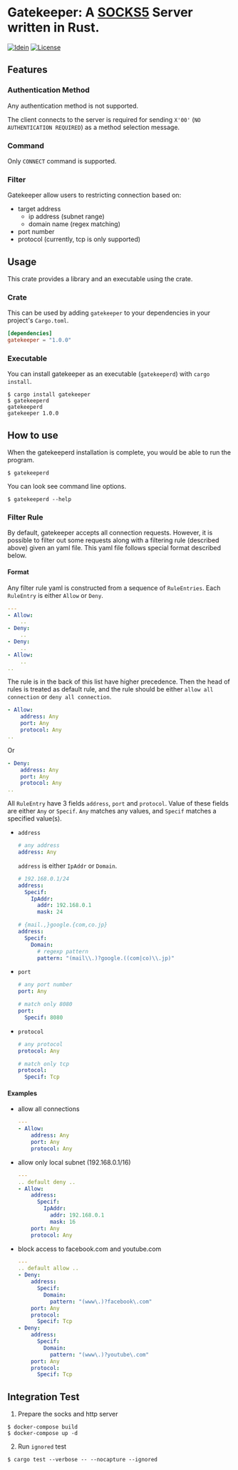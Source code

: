 # Gatekeeper: A [SOCKS5] Server written in Rust.

[![Idein](https://circleci.com/gh/Idein/gatekeeper.svg?style=shield)](https://circleci.com/gh/Idein/gatekeeper) [![License](https://img.shields.io/badge/license-Apache--2.0-informational?style=flat-square)](https://opensource.org/licenses/Apache-2.0)


## Features
### Authentication Method

Any authentication method is not supported.

The client connects to the server is required for sending `X'00'` (`NO AUTHENTICATION REQUIRED`) as a method selection message.

### Command

Only `CONNECT` command is supported.

### Filter

Gatekeeper allow users to restricting connection based on:

- target address
    - ip address (subnet range)
    - domain name (regex matching)
- port number
- protocol (currently, tcp is only supported)


## Usage

This crate provides a library and an executable using the crate.

### Crate

This can be used by adding `gatekeeper` to your dependencies in your project's `Cargo.toml`.

```toml
[dependencies]
gatekeeper = "1.0.0"
```

### Executable

You can install gatekeeper as an executable (`gatekeeperd`) with `cargo install`.

```
$ cargo install gatekeeper
$ gatekeeperd
gatekeeperd
gatekeeper 1.0.0
```

## How to use

When the gatekeeperd installation is complete, you would be able to run the program.

```
$ gatekeeperd
```

You can look see command line options.

```
$ gatekeeperd --help
```

### Filter Rule

By default, gatekeeper accepts all connection requests.
However, it is possible to filter out some requests along with a filtering rule (described above) given an yaml file.
This yaml file follows special format described below.

#### Format

Any filter rule yaml is constructed from a sequence of `RuleEntries`.
Each `RuleEntry` is either `Allow` or `Deny`.

```yaml
---
- Allow:
    ..
- Deny:
    ..
- Deny:
    ..
- Allow:
    ..
..
```

The rule is in the back of this list have higher precedence.
Then the head of rules is treated as default rule, and the rule should be either `allow all connection` or `deny all connection`.

```yaml
- Allow:
    address: Any
    port: Any
    protocol: Any
..
```

Or

```yaml
- Deny:
    address: Any
    port: Any
    protocol: Any
..
```


All `RuleEntry` have 3 fields `address`, `port` and `protocol`.
Value of these fields are either `Any` or `Specif`.
`Any` matches any values, and `Specif` matches a specified value(s).

- `address`

    ```yaml
    # any address
    address: Any
    ```

  `address` is either `IpAddr` or `Domain`.

    ```yaml
    # 192.168.0.1/24
    address:
      Specif:
        IpAddr:
          addr: 192.168.0.1
          mask: 24
    ```

    ```yaml
    # {mail.,}google.{com,co.jp}
    address:
      Specif:
        Domain:
          # regexp pattern
          pattern: "(mail\\.)?google.((com|co)\\.jp)"
    ```


- `port`

    ```yaml
    # any port number
    port: Any
    ```

    ```yaml
    # match only 8080
    port:
      Specif: 8080
    ```

- `protocol`

    ```yaml
    # any protocol
    protocol: Any
    ```

    ```yaml
    # match only tcp
    protocol:
      Specif: Tcp
    ```


#### Examples

- allow all connections

    ```yaml
    ---
    - Allow:
        address: Any
        port: Any
        protocol: Any
    ```

- allow only local subnet (192.168.0.1/16)

    ```yaml
    ---
    .. default deny ..
    - Allow:
        address:
          Specif:
            IpAddr:
              addr: 192.168.0.1
              mask: 16
        port: Any
        protocol: Any
    ```

- block access to facebook.com and youtube.com

    ```yaml
    ---
    .. default allow ..
    - Deny:
        address:
          Specif:
            Domain:
              pattern: "(www\.)?facebook\.com"
        port: Any
        protocol:
          Specif: Tcp
    - Deny:
        address:
          Specif:
            Domain:
              pattern: "(www\.)?youtube\.com"
        port: Any
        protocol:
          Specif: Tcp
    ```

## Integration Test

1. Prepare the socks and http server

```
$ docker-compose build
$ docker-compose up -d
```

2. Run `ignored` test

```
$ cargo test --verbose -- --nocapture --ignored
```


[SOCKS5]: ftp://ftp.rfc-editor.org/in-notes/rfc1928.txt "SOCKS Protocol Version 5"
